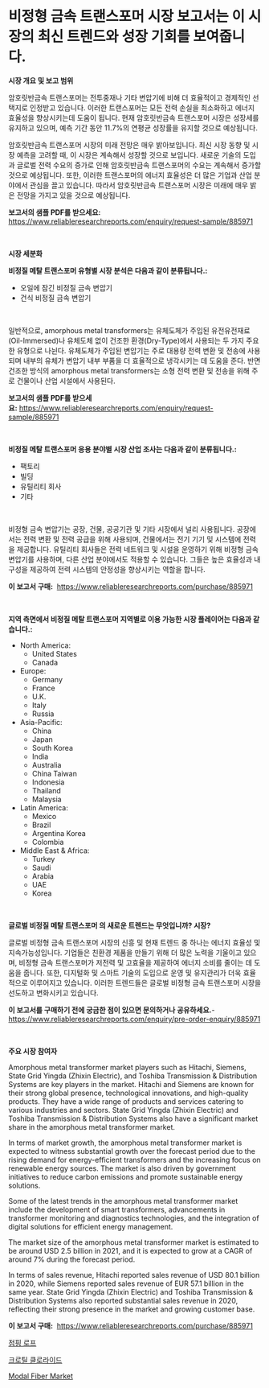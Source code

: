 <p><h1>비정형 금속 트랜스포머 시장 보고서는 이 시장의 최신 트렌드와 성장 기회를 보여줍니다.</h1></p><p><strong>시장 개요 및 보고 범위</strong></p>
<p><p>암호릿반금속 트랜스포머는 전투중재나 기타 변압기에 비해 더 효율적이고 경제적인 선택지로 인정받고 있습니다. 이러한 트랜스포머는 모든 전력 손실을 최소화하고 에너지 효율성을 향상시키는데 도움이 됩니다. 현재 암호릿반금속 트랜스포머 시장은 성장세를 유지하고 있으며, 예측 기간 동안 11.7%의 연평균 성장률을 유지할 것으로 예상됩니다. </p><p>암호릿반금속 트랜스포머 시장의 미래 전망은 매우 밝아보입니다. 최신 시장 동향 및 시장 예측을 고려할 때, 이 시장은 계속해서 성장할 것으로 보입니다. 새로운 기술의 도입과 글로벌 전력 수요의 증가로 인해 암호릿반금속 트랜스포머의 수요는 계속해서 증가할 것으로 예상됩니다. 또한, 이러한 트랜스포머의 에너지 효율성은 더 많은 기업과 산업 분야에서 관심을 끌고 있습니다. 따라서 암호릿반금속 트랜스포머 시장은 미래에 매우 밝은 전망을 가지고 있을 것으로 예상됩니다.</p></p>
<p><strong>보고서의 샘플 PDF를 받으세요:</strong> <a href="https://www.reliableresearchreports.com/enquiry/request-sample/885971">https://www.reliableresearchreports.com/enquiry/request-sample/885971</a></p>
<p>&nbsp;</p>
<p><strong>시장 세분화</strong></p>
<p><strong>비정질 메탈 트랜스포머 유형별 시장 분석은 다음과 같이 분류됩니다.:</strong></p>
<p><ul><li>오일에 잠긴 비정질 금속 변압기</li><li>건식 비정질 금속 변압기</li></ul></p>
<p>&nbsp;</p>
<p><p>일반적으로, amorphous metal transformers는 유체도체가 주입된 유전유전재료(Oil-Immersed)나 유체도체 없이 건조한 환경(Dry-Type)에서 사용되는 두 가지 주요한 유형으로 나뉜다. 유체도체가 주입된 변압기는 주로 대용량 전력 변환 및 전송에 사용되며 내부의 유체가 변압기 내부 부품을 더 효율적으로 냉각시키는 데 도움을 준다. 반면 건조한 방식의 amorphous metal transformers는 소형 전력 변환 및 전송을 위해 주로 건물이나 산업 시설에서 사용된다.</p></p>
<p><strong>보고서의 샘플 PDF를 받으세요:</strong>&nbsp;<a href="https://www.reliableresearchreports.com/enquiry/request-sample/885971">https://www.reliableresearchreports.com/enquiry/request-sample/885971</a></p>
<p>&nbsp;</p>
<p><strong> 비정질 메탈 트랜스포머 응용 분야별 시장 산업 조사는 다음과 같이 분류됩니다.:</strong></p>
<p><ul><li>팩토리</li><li>빌딩</li><li>유틸리티 회사</li><li>기타</li></ul></p>
<p>&nbsp;</p>
<p><p>비정형 금속 변압기는 공장, 건물, 공공기관 및 기타 시장에서 널리 사용됩니다. 공장에서는 전력 변환 및 전력 공급을 위해 사용되며, 건물에서는 전기 기기 및 시스템에 전력을 제공합니다. 유틸리티 회사들은 전력 네트워크 및 시설을 운영하기 위해 비정형 금속 변압기를 사용하며, 다른 산업 분야에서도 적용할 수 있습니다. 그들은 높은 효율성과 내구성을 제공하여 전력 시스템의 안정성을 향상시키는 역할을 합니다.</p></p>
<p><strong>이 보고서 구매:</strong>&nbsp; <a href="https://www.reliableresearchreports.com/purchase/885971">https://www.reliableresearchreports.com/purchase/885971</a></p>
<p>&nbsp;</p>
<p><strong>지역 측면에서 비정질 메탈 트랜스포머 지역별로 이용 가능한 시장 플레이어는 다음과 같습니다.:</strong></p>
<p><ul>
    <li>
        North America:
        <ul>
            <li>United States</li>
            <li>Canada</li>
        </ul>
    </li>
    <li>
        Europe:
        <ul>
            <li>Germany</li>
            <li>France</li>
            <li>U.K.</li>
            <li>Italy</li>
            <li>Russia</li>
        </ul>
    </li>
    <li>
        Asia-Pacific:
        <ul>
            <li>China</li>
            <li>Japan</li>
            <li>South Korea</li>
            <li>India</li>
            <li>Australia</li>
            <li>China Taiwan</li>
            <li>Indonesia</li>
            <li>Thailand</li>
            <li>Malaysia</li>
        </ul>
    </li>
    <li>
        Latin America:
        <ul>
            <li>Mexico</li>
            <li>Brazil</li>
            <li>Argentina Korea</li>
            <li>Colombia</li>
        </ul>
    </li>
    <li>
        Middle East & Africa:
        <ul>
            <li>Turkey</li>
            <li>Saudi</li>
            <li>Arabia</li>
            <li>UAE</li>
            <li>Korea</li>
        </ul>
    </li>
    </ul></p>
<p>&nbsp;</p>
<p><strong>글로벌 비정질 메탈 트랜스포머 의 새로운 트렌드는 무엇입니까? 시장?</strong></p>
<p><p>글로벌 비정형 금속 트랜스포머 시장의 신흥 및 현재 트렌드 중 하나는 에너지 효율성 및 지속가능성입니다. 기업들은 친환경 제품을 만들기 위해 더 많은 노력을 기울이고 있으며, 비정형 금속 트랜스포머가 저전력 및 고효율을 제공하여 에너지 소비를 줄이는 데 도움을 줍니다. 또한, 디지털화 및 스마트 기술의 도입으로 운영 및 유지관리가 더욱 효율적으로 이루어지고 있습니다. 이러한 트렌드들은 글로벌 비정형 금속 트랜스포머 시장을 선도하고 변화시키고 있습니다.</p></p>
<p><strong>이 보고서를 구매하기 전에 궁금한 점이 있으면 문의하거나 공유하세요.</strong>- <a href="https://www.reliableresearchreports.com/enquiry/pre-order-enquiry/885971">https://www.reliableresearchreports.com/enquiry/pre-order-enquiry/885971</a></p>
<p>&nbsp;</p>
<p><strong>주요 시장 참여자</strong></p>
<p><p>Amorphous metal transformer market players such as Hitachi, Siemens, State Grid Yingda (Zhixin Electric), and Toshiba Transmission & Distribution Systems are key players in the market. Hitachi and Siemens are known for their strong global presence, technological innovations, and high-quality products. They have a wide range of products and services catering to various industries and sectors. State Grid Yingda (Zhixin Electric) and Toshiba Transmission & Distribution Systems also have a significant market share in the amorphous metal transformer market.</p><p>In terms of market growth, the amorphous metal transformer market is expected to witness substantial growth over the forecast period due to the rising demand for energy-efficient transformers and the increasing focus on renewable energy sources. The market is also driven by government initiatives to reduce carbon emissions and promote sustainable energy solutions.</p><p>Some of the latest trends in the amorphous metal transformer market include the development of smart transformers, advancements in transformer monitoring and diagnostics technologies, and the integration of digital solutions for efficient energy management.</p><p>The market size of the amorphous metal transformer market is estimated to be around USD 2.5 billion in 2021, and it is expected to grow at a CAGR of around 7% during the forecast period.</p><p>In terms of sales revenue, Hitachi reported sales revenue of USD 80.1 billion in 2020, while Siemens reported sales revenue of EUR 57.1 billion in the same year. State Grid Yingda (Zhixin Electric) and Toshiba Transmission & Distribution Systems also reported substantial sales revenue in 2020, reflecting their strong presence in the market and growing customer base.</p></p>
<p><strong>이 보고서 구매:</strong>&nbsp;&nbsp;<a href="https://www.reliableresearchreports.com/purchase/885971">https://www.reliableresearchreports.com/purchase/885971</a></p>
<p><p><a href="https://github.com/fernandotryO5lson96765/Market-Research-Report-List-1/blob/main/862780515404.md">점핑 로프</a></p><p><a href="https://github.com/CliftonFisher9067/Market-Research-Report-List-1/blob/main/572607215403.md">크로틸 클로라이드</a></p><p><a href="https://butternut-bug-553.notion.site/Modal-Fiber-Market-Centers-on-Aspects-such-as-Market-Growth-Market-Share-Market-Opportunity-and-P-b0856ff425ba48cda3b5909700bebd37">Modal Fiber Market</a></p></p>

